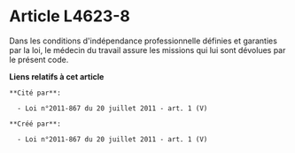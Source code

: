 # Article L4623-8

Dans les conditions d'indépendance professionnelle définies et garanties par la loi, le médecin du travail assure les
missions qui lui sont dévolues par le présent code.

**Liens relatifs à cet article**

	**Cité par**:

	  - Loi n°2011-867 du 20 juillet 2011 - art. 1 (V)

	**Créé par**:

	  - Loi n°2011-867 du 20 juillet 2011 - art. 1 (V)

